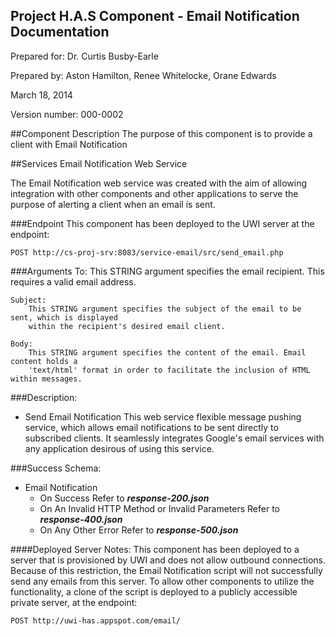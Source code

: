 Project H.A.S Component - Email Notification Documentation
------------------------------------------------------------
Prepared for: Dr. Curtis Busby-Earle

Prepared by: Aston Hamilton, Renee Whitelocke, Orane Edwards

March 18, 2014

Version number: 000-0002


##Component Description
The purpose of this component is to provide a client with Email Notification

##Services
Email Notification Web Service

The Email Notification web service was created with the aim of allowing integration with other components and other applications to serve the purpose of alerting a client when an email is sent. 
	
###Endpoint
This component has been deployed to the UWI server at the endpoint: 

	POST http://cs-proj-srv:8083/service-email/src/send_email.php

###Arguments
	To: 
		This STRING argument specifies the email recipient. This requires a valid email address.

	Subject:
		This STRING argument specifies the subject of the email to be sent, which is displayed 
		within the recipient's desired email client. 

	Body:
		This STRING argument specifies the content of the email. Email content holds a 
		'text/html' format in order to facilitate the inclusion of HTML within messages.
		
	
###Description:
+ Send Email Notification
	This web service flexible message pushing service, which allows email notifications
	to be sent directly to subscribed clients. It seamlessly integrates Google's 
	email services with any application desirous of using this service.
	
###Success Schema:
+ Email Notification
	- On Success Refer to _**response-200.json**_
	- On An Invalid HTTP Method or Invalid Parameters Refer to _**response-400.json**_
	- On Any Other Error Refer to _**response-500.json**_


####Deployed Server Notes:
This component has been deployed to a server that is provisioned by UWI and does not allow outbound connections.
Because of this restriction, the Email Notification script will not successfully send any emails from this server.
To allow other components to utilize the functionality, a clone of the script is deployed to a publicly accessible 
private server, at the endpoint:

	POST http://uwi-has.appspot.com/email/



	
	

